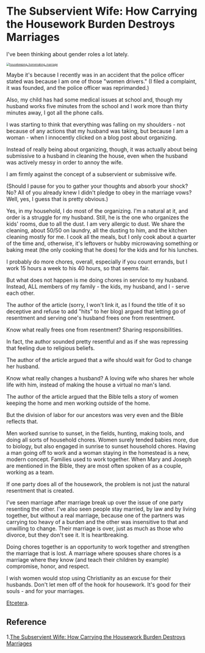 # The Subservient Wife: How Carrying the Housework Burden Destroys Marriages

I've been thinking about gender roles a lot lately.

[<img src="./img/The%2BSubservient%2BWife%2BHow%2Bto%2BShare%2BHousework.png" alt="housekeeping, homemaking, marriage" style="zoom:50%;" />](http://4.bp.blogspot.com/-AMGrG7Hn008/VNUkMzlQ_6I/AAAAAAAAFJo/HPA9azfj3ig/s1600/The%2BSubservient%2BWife%2BHow%2Bto%2BShare%2BHousework.png)



Maybe it's because I recently was in an accident that the police officer stated was because I am one of those "women drivers." (I filed a complaint, it was founded, and the police officer was reprimanded.) 

Also, my child has had some medical issues at school and, though my husband works five minutes from the school and I work more than thirty minutes away, I got all the phone calls. 

I was starting to think that everything was falling on my shoulders - not because of any actions that my husband was taking, but because I am a woman - when I innocently clicked on a blog post about organizing.

Instead of really being about organizing, though, it was actually about being submissive to a husband in cleaning the house, even when the husband was actively messy in order to annoy the wife.

I am firmly against the concept of a subservient or submissive wife.

(Should I pause for you to gather your thoughts and absorb your shock? No? All of you already knew I didn't pledge to obey in the marriage vows? Well, yes, I guess that is pretty obvious.)

Yes, in my household, I do most of the organizing. I'm a natural at it, and order is a struggle for my husband. Still, he is the one who organizes the kids' rooms, due to all the dust. I am very allergic to dust. We share the cleaning, about 50/50 on laundry, all the dusting to him, and the kitchen cleaning mostly for me. I cook all the meals, but I only cook about a quarter of the time and, otherwise, it's leftovers or hubby microwaving something or baking meat (the only cooking that he does) for the kids and for his lunches. 

I probably do more chores, overall, especially if you count errands, but I work 15 hours a week to his 40 hours, so that seems fair.

But what does not happen is me doing chores in service to my husband. Instead, ALL members of my family - the kids, my husband, and I - serve each other.

The author of the article (sorry, I won't link it, as I found the title of it so deceptive and refuse to add "hits" to her blog) argued that letting go of resentment and serving one's husband frees one from resentment.

Know what really frees one from resentment? Sharing responsibilities.

In fact, the author sounded pretty resentful and as if she was repressing that feeling due to religious beliefs.

The author of the article argued that a wife should wait for God to change her husband.

Know what really changes a husband? A loving wife who shares her whole life with him, instead of making the house a virtual no man's land.

The author of the article argued that the Bible tells a story of women keeping the home and men working outside of the home.

But the division of labor for our ancestors was very even and the Bible reflects that.

Men worked sunrise to sunset, in the fields, hunting, making tools, and doing all sorts of household chores. Women surely tended babies more, due to biology, but also engaged in sunrise to sunset household chores. Having a man going off to work and a woman staying in the homestead is a new, modern concept. Families used to work together. When Mary and Joseph are mentioned in the Bible, they are most often spoken of as a couple, working as a team.

If one party does all of the housework, the problem is not just the natural resentment that is created.

I've seen marriage after marriage break up over the issue of one party resenting the other. I've also seen people stay married, by law and by living together, but without a real marriage, because one of the partners was carrying too heavy of a burden and the other was insensitive to that and unwilling to change. Their marriage is over, just as much as those who divorce, but they don't see it. It is heartbreaking.

Doing chores together is an opportunity to work together and strengthen the marriage that is lost. A marriage where spouses share chores is a marriage where they know (and teach their children by example) compromise, honor, and respect.

I wish women would stop using Christianity as an excuse for their husbands. Don't let men off of the hook for housework. It's good for their souls - and for your marriages.

[Etcetera](https://www.facebook.com/groups/345373425612939/).





## Reference

1.[The Subservient Wife: How Carrying the Housework Burden Destroys Marriages](http://www.giftieetcetera.com/2015/02/the-subservient-wife-how-carrying.html)